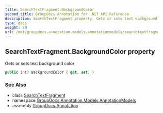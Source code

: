 ```yaml
---
title: SearchTextFragment.BackgroundColor
second_title: GroupDocs.Annotation for .NET API Reference
description: SearchTextFragment property. Gets or sets text background color
type: docs
weight: 20
url: /net/groupdocs.annotation.models.annotationmodels/searchtextfragment/backgroundcolor/
---
```

## SearchTextFragment.BackgroundColor property

Gets or sets text background color

```csharp
public int? BackgroundColor { get; set; }
```

### See Also

* class [SearchTextFragment](../)
* namespace [GroupDocs.Annotation.Models.AnnotationModels](../../searchtextfragment/)
* assembly [GroupDocs.Annotation](../../../)


